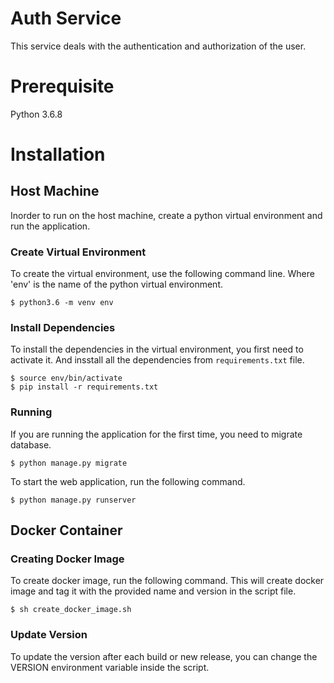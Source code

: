 # Auth Service

This service deals with the authentication and authorization of the user.


# Prerequisite

Python 3.6.8


# Installation

## **Host Machine**
Inorder to run on the host machine, create a python virtual environment and run the application.

### **Create Virtual Environment**

To create the virtual environment, use the following command line. Where 'env' is the name of the python virtual environment. 
```
$ python3.6 -m venv env
```

### **Install Dependencies**
To install the dependencies in the virtual environment, you first need to activate it. And insstall all the dependencies from `requirements.txt` file.
```
$ source env/bin/activate
$ pip install -r requirements.txt
```

### **Running**

If you are running the application for the first time, you need to migrate database.

```
$ python manage.py migrate
```

To start the web application, run the following command.
```
$ python manage.py runserver
```

## **Docker Container**

### **Creating Docker Image**
To create docker image, run the following command. This will create docker image and tag it with the provided name and version in the script file.

```
$ sh create_docker_image.sh
```

### **Update Version**

To update the version after each build or new release, you can change the VERSION environment variable inside the script.